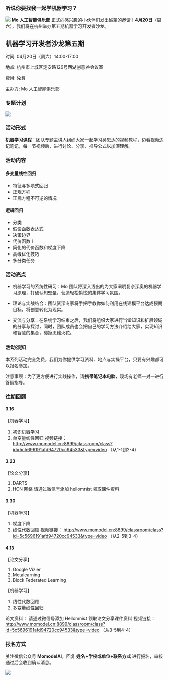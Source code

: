 ### 听说你要找我一起学机器学习？
![](https://ws4.sinaimg.cn/large/006tKfTcgy1g127sas0pqj30ye0m8aes.jpg)
**Mo 人工智能俱乐部** 正式向感兴趣的小伙伴们发出诚挚的邀请！**4月20日**（周六），我们将在杭州举办第五期机器学习开发者沙龙。
## 机器学习开发者沙龙第五期

时间:  04月20日（周六）14:00-17:00

地点: 杭州市上城区定安路126号西湖创意谷会议室

费用: 免费

主办方:  Mo 人工智能俱乐部

### 专题计划
![](https://ws1.sinaimg.cn/large/006tNc79ly1g24b8o0epcj30iw0qy414.jpg)

### 活动形式

**机器学习课程**：团队专题主讲人组织大家一起学习吴恩达的视频教程，边看视频边记笔记，每一节视频后，进行讨论、分享、推导公式以加深理解。

### 活动内容

#### 多变量线性回归
- 特征与多项式回归
- 正规方程
- 正规方程不可逆的情况
#### 逻辑回归
- 分类
- 假设函数表达式
- 决策边界
- 代价函数 I
- 简化的代价函数和梯度下降
- 高级优化技巧
- 多分类任务
### 活动亮点

- 机器学习的系统性研习：Mo 团队将深入浅出的为大家阐明复杂深奥的机器学习原理，打破认知壁垒，营造轻松愉悦的集体学习氛围。

- 理论与实战结合：团队资深专家将手把手教你如何利用在线建模平台达成预期目标，将创意转化为现实。

- 交流与分享：在系统学习结束之后，我们将组织大家进行当堂知识和扩展领域的分享与探讨，同时，团队成员也会把自己的学习方法介绍给大家，实现知识和智慧的集合，碰擦思维火花。

### 活动须知
本系列活动完全免费，我们为你提供学习资料、地点与实操平台，只要有兴趣都可以报名参加。

注意事项：为了更方便进行实践操作，请**携带笔记本电脑**，现场有老师一对一进行答疑指导。

### 往期回顾
#### 3.16
【机器学习】
1. 初识机器学习 
2. 单变量线性回归
视频链接：
http://www.momodel.cn:8899/classroom/class?id=5c5696191afd94720cc94533&type=video （从1-1到2-4）

#### 3.23
【论文分享】
1. DARTS 
2. HCN 网络
请通过微信号添加 hellomnist 领取课件资料

#### 3.30
【机器学习】
1. 梯度下降 
2. 线性代数回顾
视频链接：
http://www.momodel.cn:8899/classroom/class?id=5c5696191afd94720cc94533&type=video （从2-5到3-4）

#### 4.13
【论文分享】
1. Google Vizier
2. Metalearning
3. Block Federated Learning

【机器学习】
1. 线性代数回顾
2. 多变量线性回归

论文资料：
请通过微信号添加 Hellomnist 领取论文分享课件资料 
视频链接：
http://www.momodel.cn:8899/classroom/class?id=5c5696191afd94720cc94533&type=video （从3-5到4-4）


### 报名方式
关注微信公众号 **MomodelAI**，回复 **姓名+学校或单位+联系方式** 进行报名，审核通过后会收到确认消息。

![](https://ws2.sinaimg.cn/large/006tKfTcgy1g1g8uip6c7j30uy0f0tbu.jpg)
